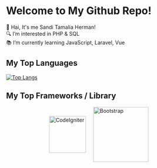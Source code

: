 # Welcome to My Github Repo!
👋 Hai, It's me Sandi Tamalia Herman!  
🔍 I’m interested in PHP & SQL  
📚 I’m currently learning JavaScript, Laravel, Vue  

## My Top Languages
[![Top Langs](https://github-readme-stats.vercel.app/api/top-langs/?username=Sanditamah&layout=compact)](https://github.com/Sanditamah/github-readme-stats)  

## My Top Frameworks / Library

<div style="display: flex; justify-content: center; align-items: center; gap: 20px;">
  <img alt="CodeIgniter" width="100" src="https://raw.githubusercontent.com/Sanditamah/Sanditamah/main/codeigniter.png" />
  <img alt="Bootstrap" width="150" src="https://raw.githubusercontent.com/Sanditamah/Sanditamah/main/bootstrap.png" />
</div>
